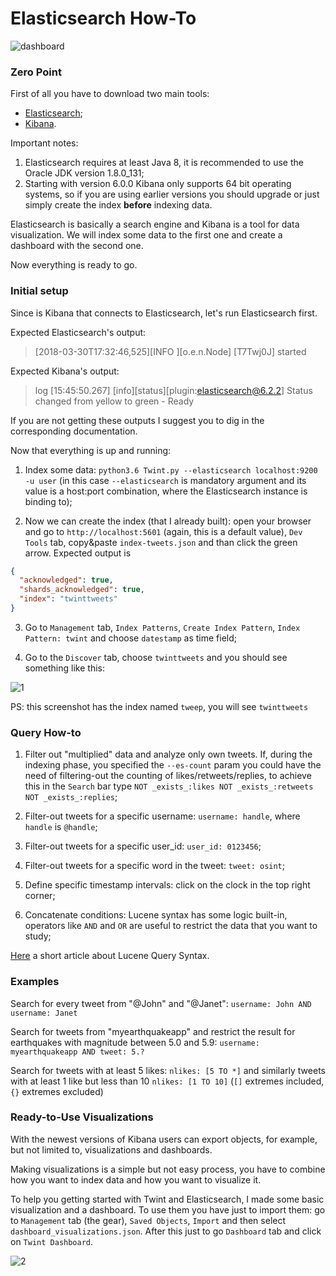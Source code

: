 # Elasticsearch How-To

![dashboard](https://i.imgur.com/BEbtdo5.png)

### Zero Point
First of all you have to download two main tools:
- [Elasticsearch](https://www.elastic.co/downloads/elasticsearch);
- [Kibana](https://www.elastic.co/downloads/kibana).

Important notes:

   1. Elasticsearch requires at least Java 8, it is recommended to use the Oracle JDK version 1.8.0_131;
   2. Starting with version 6.0.0 Kibana only supports 64 bit operating systems, so if you are using earlier versions you should upgrade or just simply create the index **before** indexing data.

Elasticsearch is basically a search engine and Kibana is a tool for data visualization.
We will index some data to the first one and create a dashboard with the second one.

Now everything is ready to go.

### Initial setup
Since is Kibana that connects to Elasticsearch, let's run Elasticsearch first.

Expected Elasticsearch's output:
> [2018-03-30T17:32:46,525][INFO ][o.e.n.Node] [T7Twj0J] started

Expected Kibana's output:
>  log   [15:45:50.267] [info][status][plugin:elasticsearch@6.2.2] Status changed from yellow to green - Ready

If you are not getting these outputs I suggest you to dig in the corresponding documentation.

Now that everything is up and running:

1. Index some data: `python3.6 Twint.py --elasticsearch localhost:9200 -u user` (in this case `--elasticsearch` is mandatory argument and its value is a host:port combination, where the Elasticsearch instance is binding to);

2. Now we can create the index (that I already built): open your browser and go to `http://localhost:5601` (again, this is a default value), `Dev Tools` tab, copy&paste `index-tweets.json` and than click the green arrow. Expected output is 

```json
{
  "acknowledged": true,
  "shards_acknowledged": true,
  "index": "twinttweets"
}
```

3. Go to `Management` tab, `Index Patterns`, `Create Index Pattern`, `Index Pattern: twint` and choose `datestamp` as time field;

4. Go to the `Discover` tab, choose `twinttweets` and you should see something like this:

![1](https://i.imgur.com/Ut9173J.png)

PS: this screenshot has the index named `tweep`, you will see `twinttweets`

### Query How-to 
1. Filter out "multiplied" data and analyze only own tweets.
If, during the indexing phase, you specified the `--es-count` param you could have the need of filtering-out the counting of likes/retweets/replies, to achieve this in the `Search` bar type `NOT _exists_:likes NOT _exists_:retweets NOT _exists_:replies`;

2. Filter-out tweets for a specific username: `username: handle`, where `handle` is `@handle`;
3. Filter-out tweets for a specific user_id: `user_id: 0123456`;
4. Filter-out tweets for a specific word in the tweet: `tweet: osint`;
5. Define specific timestamp intervals: click on the clock in the top right corner;
6. Concatenate conditions: Lucene syntax has some logic built-in, operators like `AND` and `OR` are useful to restrict the data that you want to study;

[Here](https://www.elastic.co/guide/en/kibana/current/lucene-query.html) a short article about Lucene Query Syntax.

### Examples
Search for every tweet from "@John" and "@Janet":
`username: John AND username: Janet`

Search for tweets from "myearthquakeapp" and restrict the result for earthquakes with magnitude between 5.0 and 5.9:
`username: myearthquakeapp AND tweet: 5.?`

Search for tweets with at least 5 likes:
`nlikes: [5 TO *]` and similarly tweets with at least 1 like but less than 10 `nlikes: [1 TO 10]` (`[]` extremes included, `{}` extremes excluded)

### Ready-to-Use Visualizations
With the newest versions of Kibana users can export objects, for example, but not limited to, visualizations and dashboards. 

Making visualizations is a simple but not easy process, you have to combine how you want to index data and how you want to visualize it.

To help you getting started with Twint and Elasticsearch, I made some basic visualization and a dashboard. To use them you have just to import them: go to `Management` tab (the gear), `Saved Objects`, `Import` and then select `dashboard_visualizations.json`. 
After this just to go `Dashboard` tab and click on `Twint Dashboard`.

![2](https://i.imgur.com/QhqaENq.png)
